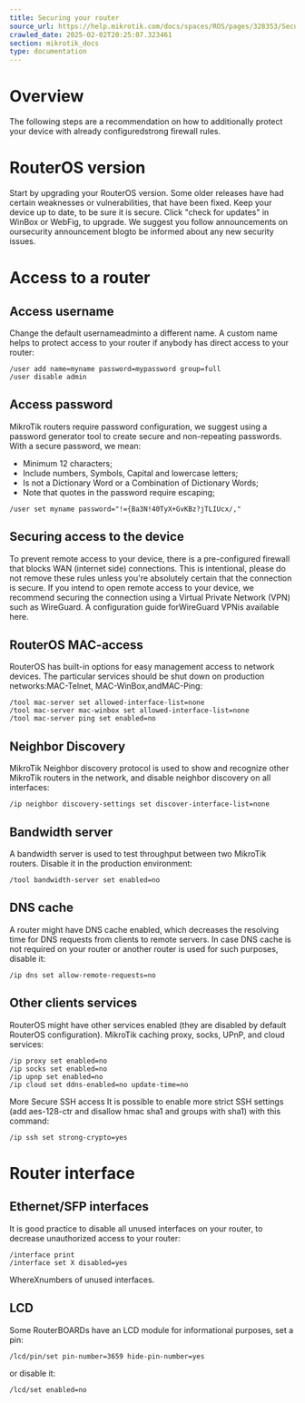 ```yaml
---
title: Securing your router
source_url: https://help.mikrotik.com/docs/spaces/ROS/pages/328353/Securing+your+router ,
crawled_date: 2025-02-02T20:25:07.323461
section: mikrotik_docs
type: documentation
---
```


# Overview
The following steps are a recommendation on how to additionally protect your device with already configuredstrong firewall rules.
# RouterOS version
Start by upgrading your RouterOS version. Some older releases have had certain weaknesses or vulnerabilities, that have been fixed. Keep your device up to date, to be sure it is secure. Click "check for updates" in WinBox or WebFig, to upgrade. We suggest you follow announcements on oursecurity announcement blogto be informed about any new security issues.
# Access to a router
## Access username
Change the default usernameadminto a different name. A custom name helps to protect access to your router if anybody has direct access to your router:
```
/user add name=myname password=mypassword group=full
/user disable admin
```
## Access password
MikroTik routers require password configuration, we suggest using a password generator tool to create secure and non-repeating passwords. With a secure password, we mean:
* Minimum 12 characters;
* Include numbers, Symbols, Capital and lowercase letters;
* Is not a Dictionary Word or a Combination of Dictionary Words;
* Note that quotes in the password require escaping;
```
/user set myname password="!={Ba3N!40TуX+GvKBz?jTLIUcx/,"
```
## Securing access to the device
To prevent remote access to your device, there is a pre-configured firewall that blocks WAN (internet side) connections. This is intentional, please do not remove these rules unless you're absolutely certain that the connection is secure.
If you intend to open remote access to your device, we recommend securing the connection using a Virtual Private Network (VPN) such as WireGuard.
A configuration guide forWireGuard VPNis available here.
## RouterOS MAC-access
RouterOS has built-in options for easy management access to network devices. The particular services should be shut down on production networks:MAC-Telnet, MAC-WinBox,andMAC-Ping:
```
/tool mac-server set allowed-interface-list=none 
/tool mac-server mac-winbox set allowed-interface-list=none 
/tool mac-server ping set enabled=no
```
## Neighbor Discovery
MikroTik Neighbor discovery protocol is used to show and recognize other MikroTik routers in the network, and disable neighbor discovery on all interfaces:
```
/ip neighbor discovery-settings set discover-interface-list=none
```
## Bandwidth server
A bandwidth server is used to test throughput between two MikroTik routers. Disable it in the production environment:
```
/tool bandwidth-server set enabled=no
```
## DNS cache
A router might have DNS cache enabled, which decreases the resolving time for DNS requests from clients to remote servers. In case DNS cache is not required on your router or another router is used for such purposes, disable it:
```
/ip dns set allow-remote-requests=no
```
## Other clients services
RouterOS might have other services enabled (they are disabled by default RouterOS configuration). MikroTik caching proxy, socks, UPnP, and cloud services:
```
/ip proxy set enabled=no
/ip socks set enabled=no
/ip upnp set enabled=no
/ip cloud set ddns-enabled=no update-time=no
```
More Secure SSH access
It is possible to enable more strict SSH settings (add aes-128-ctr and disallow hmac sha1 and groups with sha1) with this command:
```
/ip ssh set strong-crypto=yes
```
# Router interface
## Ethernet/SFP interfaces
It is good practice to disable all unused interfaces on your router, to decrease unauthorized access to your router:
```
/interface print 
/interface set X disabled=yes
```
WhereXnumbers of unused interfaces.
## LCD
Some RouterBOARDs have an LCD module for informational purposes, set a pin:
```
/lcd/pin/set pin-number=3659 hide-pin-number=yes
```
or disable it:
```
/lcd/set enabled=no
```